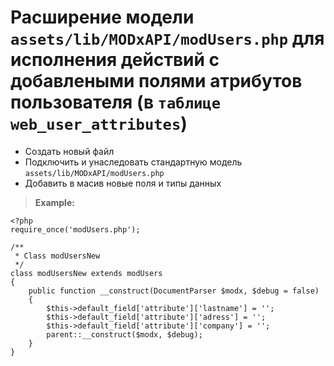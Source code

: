 # Расширение модели `assets/lib/MODxAPI/modUsers.php` для исполнения действий с добавлеными полями атрибутов пользователя (в `таблице web_user_attributes`)

* Создать новый файл
* Подключить и унаследовать стандартную модель `assets/lib/MODxAPI/modUsers.php`
* Добавить в масив новые поля и типы данных

>**Example:**
```
<?php
require_once('modUsers.php');

/**
 * Class modUsersNew
 */
class modUsersNew extends modUsers
{
    public function __construct(DocumentParser $modx, $debug = false)
    {
        $this->default_field['attribute']['lastname'] = '';
        $this->default_field['attribute']['adress'] = '';
        $this->default_field['attribute']['company'] = '';
        parent::__construct($modx, $debug);
    }
}
```